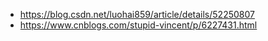 - https://blog.csdn.net/luohai859/article/details/52250807
- https://www.cnblogs.com/stupid-vincent/p/6227431.html
